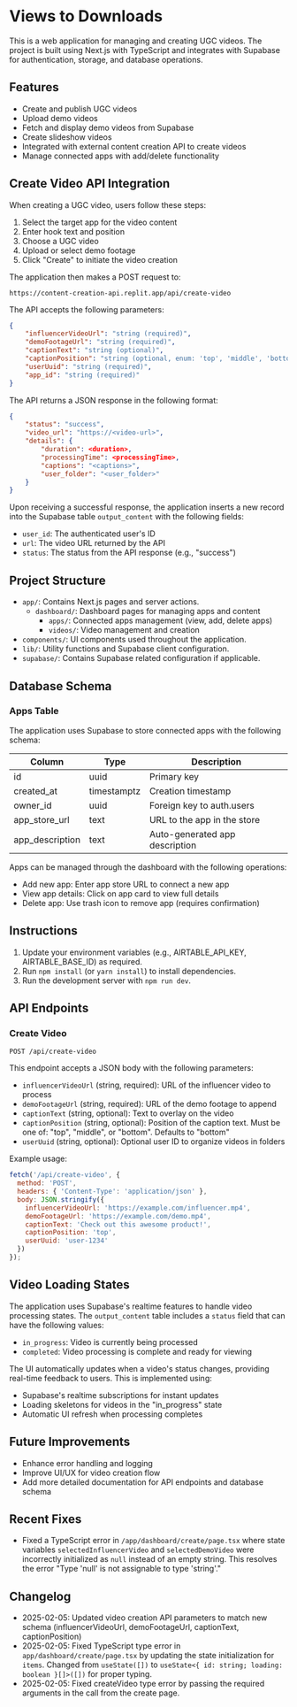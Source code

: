 # Views to Downloads

This is a web application for managing and creating UGC videos. The project is built using Next.js with TypeScript and integrates with Supabase for authentication, storage, and database operations.

## Features

- Create and publish UGC videos
- Upload demo videos
- Fetch and display demo videos from Supabase
- Create slideshow videos
- Integrated with external content creation API to create videos
- Manage connected apps with add/delete functionality

## Create Video API Integration

When creating a UGC video, users follow these steps:

1. Select the target app for the video content
2. Enter hook text and position
3. Choose a UGC video
4. Upload or select demo footage
5. Click "Create" to initiate the video creation

The application then makes a POST request to:

```
https://content-creation-api.replit.app/api/create-video
```

The API accepts the following parameters:

```json
{
    "influencerVideoUrl": "string (required)",
    "demoFootageUrl": "string (required)",
    "captionText": "string (optional)",
    "captionPosition": "string (optional, enum: 'top', 'middle', 'bottom', default: 'bottom')",
    "userUuid": "string (required)",
    "app_id": "string (required)"
}
```

The API returns a JSON response in the following format:

```json
{
    "status": "success",
    "video_url": "https://<video-url>",
    "details": {
        "duration": <duration>,
        "processingTime": <processingTime>,
        "captions": "<captions>",
        "user_folder": "<user_folder>"
    }
}
```

Upon receiving a successful response, the application inserts a new record into the Supabase table `output_content` with the following fields:

- `user_id`: The authenticated user's ID
- `url`: The video URL returned by the API
- `status`: The status from the API response (e.g., "success")

## Project Structure

- `app/`: Contains Next.js pages and server actions.
  - `dashboard/`: Dashboard pages for managing apps and content
    - `apps/`: Connected apps management (view, add, delete apps)
    - `videos/`: Video management and creation
- `components/`: UI components used throughout the application.
- `lib/`: Utility functions and Supabase client configuration.
- `supabase/`: Contains Supabase related configuration if applicable.

## Database Schema

### Apps Table
The application uses Supabase to store connected apps with the following schema:

| Column          | Type         | Description                           |
|----------------|-------------|---------------------------------------|
| id             | uuid        | Primary key                           |
| created_at     | timestamptz | Creation timestamp                    |
| owner_id       | uuid        | Foreign key to auth.users             |
| app_store_url  | text        | URL to the app in the store           |
| app_description| text        | Auto-generated app description        |

Apps can be managed through the dashboard with the following operations:
- Add new app: Enter app store URL to connect a new app
- View app details: Click on app card to view full details
- Delete app: Use trash icon to remove app (requires confirmation)

## Instructions

1. Update your environment variables (e.g., AIRTABLE_API_KEY, AIRTABLE_BASE_ID) as required.
2. Run `npm install` (or `yarn install`) to install dependencies.
3. Run the development server with `npm run dev`.

## API Endpoints

### Create Video

`POST /api/create-video`

This endpoint accepts a JSON body with the following parameters:

- `influencerVideoUrl` (string, required): URL of the influencer video to process
- `demoFootageUrl` (string, required): URL of the demo footage to append
- `captionText` (string, optional): Text to overlay on the video
- `captionPosition` (string, optional): Position of the caption text. Must be one of: "top", "middle", or "bottom". Defaults to "bottom"
- `userUuid` (string, optional): Optional user ID to organize videos in folders

Example usage:
```javascript
fetch('/api/create-video', {
  method: 'POST',
  headers: { 'Content-Type': 'application/json' },
  body: JSON.stringify({
    influencerVideoUrl: 'https://example.com/influencer.mp4',
    demoFootageUrl: 'https://example.com/demo.mp4',
    captionText: 'Check out this awesome product!',
    captionPosition: 'top',
    userUuid: 'user-1234'
  })
});
```

## Video Loading States

The application uses Supabase's realtime features to handle video processing states. The `output_content` table includes a `status` field that can have the following values:

- `in_progress`: Video is currently being processed
- `completed`: Video processing is complete and ready for viewing

The UI automatically updates when a video's status changes, providing real-time feedback to users. This is implemented using:

- Supabase's realtime subscriptions for instant updates
- Loading skeletons for videos in the "in_progress" state
- Automatic UI refresh when processing completes

## Future Improvements

- Enhance error handling and logging
- Improve UI/UX for video creation flow
- Add more detailed documentation for API endpoints and database schema

## Recent Fixes
- Fixed a TypeScript error in `/app/dashboard/create/page.tsx` where state variables `selectedInfluencerVideo` and `selectedDemoVideo` were incorrectly initialized as `null` instead of an empty string. This resolves the error "Type 'null' is not assignable to type 'string'."

## Changelog

- 2025-02-05: Updated video creation API parameters to match new schema (influencerVideoUrl, demoFootageUrl, captionText, captionPosition)
- 2025-02-05: Fixed TypeScript type error in `app/dashboard/create/page.tsx` by updating the state initialization for `items`. Changed from `useState([])` to `useState<{ id: string; loading: boolean }[]>([])` for proper typing.
- 2025-02-05: Fixed createVideo type error by passing the required arguments in the call from the create page.
